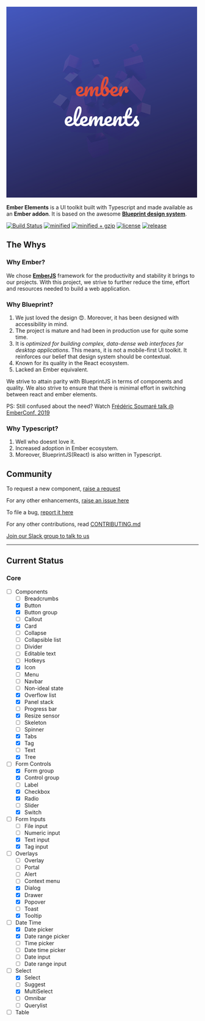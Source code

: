 
![Logo](/tests/dummy/public/ember-elements.png)

**Ember Elements** is a UI toolkit built with Typescript and made available as an **Ember addon**. It is based on the awesome **[Blueprint design system](https://blueprintjs.com/docs)**.  

[![Build Status](https://travis-ci.org/dunkinbase/ember-elements.svg?branch=master)](https://travis-ci.org/dunkinbase/ember-elements)
[![minified](https://badgen.net/bundlephobia/min/ember-elements)](https://bundlephobia.com/result?p=ember-elements)
[![minified + gzip](https://badgen.net/bundlephobia/minzip/ember-elements)](https://bundlephobia.com/result?p=ember-elements)
[![license](https://badgen.net/github/license/dunkinbase/ember-elements)](https://github.com/dunkinbase/ember-elements/blob/master/LICENSE)
[![release](https://badgen.net/github/release/dunkinbase/ember-elements)](https://github.com/dunkinbase/ember-elements/releases)

## **The Whys**

### Why Ember?

We chose **[EmberJS](https://emberjs.com/)** framework for the productivity and stability it brings to our projects. With this project, we strive to further reduce the time, effort and resources needed to build a web application.

### Why Blueprint?

1. We just loved the design 😍. Moreover, it has been designed with accessibility in mind.
2. The project is mature and had been in production use for quite some time.
3. It is *optimized for building complex, data-dense web interfaces for desktop applications*. This means, it is not a mobile-first UI toolkit. It reinforces our belief that design system should be contextual.
4. Known for its quality in the React ecosystem.
5. Lacked an Ember equivalent.

We strive to attain parity with BlueprintJS in terms of components and quality. We also strive to ensure that there is minimal effort in switching between react and ember elements.

PS: Still confused about the need? Watch [Frédéric Soumaré talk @ EmberConf, 2019](https://www.youtube.com/watch?v=O3RKLHvpUAI&t=6012s)

### Why Typescript?

1. Well who doesnt love it. 
2. Increased adoption in Ember ecosystem.
3. Moreover, BlueprintJS(React) is also written in Typescript.


## **Community**

To request a new component, [raise a request](https://github.com/dunkinbase/ember-elements/issues/new?assignees=jugaadi&labels=Type%3A+new+component+&template=new_component_request.md&title=New+component%3A+%3CSection%3E+-+%3CName%3E)

For any other enhancements, [raise an issue here](https://github.com/dunkinbase/ember-elements/issues/new?assignees=&labels=&template=feature_request.md&title=)

To file a bug, [report it here](https://github.com/dunkinbase/ember-elements/issues/new?assignees=&labels=&template=bug_report.md&title=)

For any other contributions, read [CONTRIBUTING.md](CONTRIBUTING.md)

[Join our Slack group to talk to us](https://join.slack.com/t/dunkinbase/shared_invite/enQtNTkzOTg1MzAwOTQ1LWVkNTc0YTQ3ZWJlNDZhNDNlNmU5MjMzNDczNjFkZWZjNTVkNmI5MGU0ZmMyZGY5ZmRhNmZiYmFiMmM0YTY4ZGI)

---

## Current Status

### Core
- [ ] Components
  - [ ] Breadcrumbs
  - [x] Button
  - [x] Button group
  - [ ] Callout
  - [x] Card
  - [ ] Collapse
  - [ ] Collapsible list
  - [ ] Divider
  - [ ] Editable text
  - [ ] Hotkeys
  - [x] Icon
  - [ ] Menu
  - [ ] Navbar
  - [ ] Non-ideal state
  - [x] Overflow list
  - [x] Panel stack
  - [ ] Progress bar
  - [x] Resize sensor
  - [ ] Skeleton
  - [ ] Spinner
  - [x] Tabs
  - [x] Tag
  - [ ] Text
  - [x] Tree

- [ ] Form Controls
  - [x] Form group
  - [x] Control group
  - [ ] Label
  - [x] Checkbox
  - [x] Radio
  - [ ] Slider
  - [x] Switch

- [ ] Form Inputs
  - [ ] File input
  - [ ] Numeric input
  - [x] Text input
  - [x] Tag input

- [ ] Overlays
  - [ ] Overlay
  - [ ] Portal
  - [ ] Alert
  - [ ] Context menu
  - [x] Dialog
  - [x] Drawer
  - [x] Popover
  - [ ] Toast
  - [x] Tooltip

- [ ] Date Time
  - [x] Date picker
  - [x] Date range picker
  - [ ] Time picker
  - [ ] Date time picker
  - [ ] Date input
  - [ ] Date range input
  
- [ ] Select
  - [x] Select
  - [ ] Suggest
  - [x] MultiSelect
  - [ ] Omnibar
  - [ ] Querylist 

- [ ] Table 
